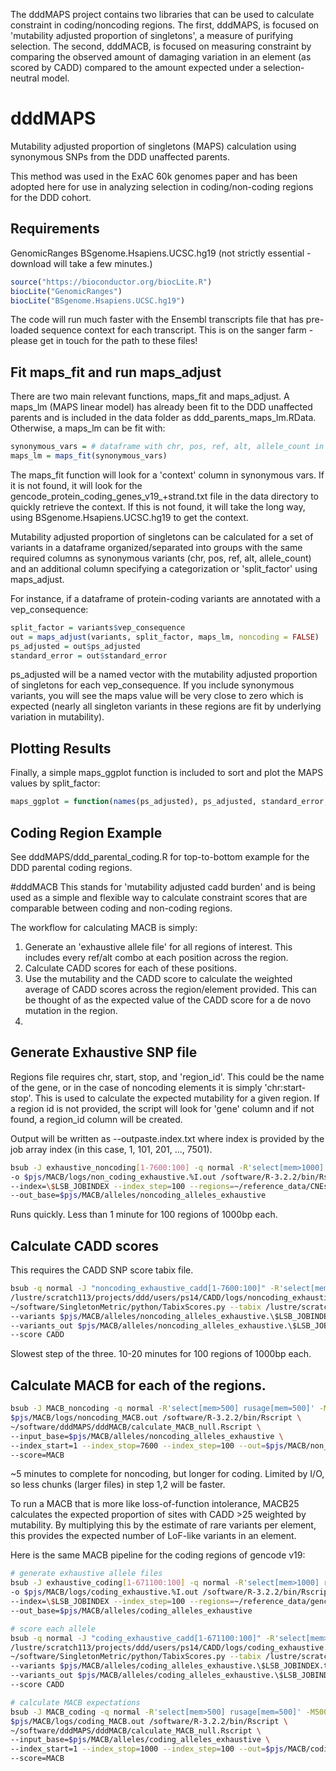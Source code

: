 The dddMAPS project contains two libraries that can be used to calculate constraint in coding/noncoding regions. The first, dddMAPS, is focused on 'mutability adjusted proportion of singletons', a measure of purifying selection. The second, dddMACB, is focused on measuring constraint by comparing the observed amount of damaging variation in an element (as scored by CADD) compared to the amount expected under a selection-neutral model.

# dddMAPS
Mutability adjusted proportion of singletons (MAPS) calculation using synonymous SNPs from the DDD unaffected parents.

This method was used in the ExAC 60k genomes paper and has been adopted here for use in analyzing selection in coding/non-coding regions for the DDD cohort.

## Requirements

GenomicRanges
BSgenome.Hsapiens.UCSC.hg19 (not strictly essential - download will take a few minutes.)

```R
source("https://bioconductor.org/biocLite.R")
biocLite("GenomicRanges")
biocLite("BSgenome.Hsapiens.UCSC.hg19")
```

The code will run much faster with the Ensembl transcripts file that has pre-loaded sequence context for each transcript. This is on the sanger farm - please get in touch for the path to these files!

## Fit maps_fit and run maps_adjust

There are two main relevant functions, maps_fit and maps_adjust. A maps_lm (MAPS linear model) has already been fit to the DDD unaffected parents and is included in the data folder as ddd_parents_maps_lm.RData. Otherwise, a maps_lm can be fit with:

```R
synonymous_vars = # dataframe with chr, pos, ref, alt, allele_count in a presumed healthy population
maps_lm = maps_fit(synonymous_vars)
```

The maps_fit function will look for a 'context' column in synonymous vars. If it is not found, it will look for the gencode_protein_coding_genes_v19_+strand.txt file in the data directory to quickly retrieve the context. If this is not found, it will take the long way, using BSgenome.Hsapiens.UCSC.hg19 to get the context.

Mutability adjusted proportion of singletons can be calculated for a set of variants in a dataframe organized/separated into groups with the same required columns as synonymous variants (chr, pos, ref, alt, allele_count) and an additional column specifying a categorization or 'split_factor' using maps_adjust.

For instance, if a dataframe of protein-coding variants are annotated with a vep_consequence:

```R
split_factor = variants$vep_consequence
out = maps_adjust(variants, split_factor, maps_lm, noncoding = FALSE)
ps_adjusted = out$ps_adjusted
standard_error = out$standard_error
```

ps_adjusted will be a named vector with the mutability adjusted proportion of singletons for each vep_consequence. If you include synonymous variants, you will see the maps value will be very close to zero which is expected (nearly all singleton variants in these regions are fit by underlying variation in mutability).

## Plotting Results

Finally, a simple maps_ggplot function is included to sort and plot the MAPS values by split_factor:
```R
maps_ggplot = function(names(ps_adjusted), ps_adjusted, standard_error, already_ordered = FALSE)
```

## Coding Region Example
See dddMAPS/ddd_parental_coding.R for top-to-bottom example for the DDD parental coding regions.


#dddMACB
This stands for 'mutability adjusted cadd burden' and is being used as a simple and flexible way to calculate constraint scores that are comparable between coding and non-coding regions.

The workflow for calculating MACB is simply:
1. Generate an 'exhaustive allele file' for all regions of interest. This includes every ref/alt combo at each position across the region.
2. Calculate CADD scores for each of these positions.
3. Use the mutability and the CADD score to calculate the weighted average of CADD scores across the region/element provided. This can be thought of as the expected value of the CADD score for a de novo mutation in the region.
4. 

## Generate Exhaustive SNP file

Regions file requires chr, start, stop, and 'region_id'. This could be the name of the gene, or in the case of noncoding elements it is simply 'chr:start-stop'. This is used to calculate the expected mutability for a given region. If a region id is not provided, the script will look for 'gene' column and if not found, a region_id column will be created.

Output will be written as --outpaste.index.txt where index is provided by the job array index (in this case, 1, 101, 201, ..., 7501).

```bash
bsub -J exhaustive_noncoding[1-7600:100] -q normal -R'select[mem>1000] rusage[mem=1000]' -M1000 \
-o $pjs/MACB/logs/non_coding_exhaustive.%I.out /software/R-3.2.2/bin/Rscript create_exhaustive_allele_files.Rscript \
--index=\$LSB_JOBINDEX --index_step=100 --regions=~/reference_data/CNEs_subtract_CDS.txt \
--out_base=$pjs/MACB/alleles/noncoding_alleles_exhaustive
```

Runs quickly. Less than 1 minute for 100 regions of 1000bp each.

## Calculate CADD scores
This requires the CADD SNP score tabix file.

```bash
bsub -q normal -J "noncoding_exhaustive_cadd[1-7600:100]" -R'select[mem>200] rusage[mem=200]' -M200 -o \
/lustre/scratch113/projects/ddd/users/ps14/CADD/logs/noncoding_exhaustive.%I.out python -u \
~/software/SingletonMetric/python/TabixScores.py --tabix /lustre/scratch113/projects/ddd/users/ps14/CADD/whole_genome_SNVs.tsv.gz \
--variants $pjs/MACB/alleles/noncoding_alleles_exhaustive.\$LSB_JOBINDEX.txt \
--variants_out $pjs/MACB/alleles/noncoding_alleles_exhaustive.\$LSB_JOBINDEX.CADD.txt \
--score CADD
```

Slowest step of the three. 10-20 minutes for 100 regions of 1000bp each.

## Calculate MACB for each of the regions.

```bash
bsub -J MACB_noncoding -q normal -R'select[mem>500] rusage[mem=500]' -M500 -o \
$pjs/MACB/logs/noncoding_MACB.out /software/R-3.2.2/bin/Rscript \
~/software/dddMAPS/dddMACB/calculate_MACB_null.Rscript \
--input_base=$pjs/MACB/alleles/noncoding_alleles_exhaustive \
--index_start=1 --index_stop=7600 --index_step=100 --out=$pjs/MACB/non_coding_elements_MACB.txt \
--score=MACB
```

~5 minutes to complete for noncoding, but longer for coding. Limited by I/O, so less chunks (larger files) in step 1,2 will be faster.

To run a MACB that is more like loss-of-function intolerance, MACB25 calculates the expected proportion of sites with CADD >25 weighted by mutability. By multiplying this by the estimate of rare variants per element, this provides the expected number of LoF-like variants in an element.

Here is the same MACB pipeline for the coding regions of gencode v19:

```bash
# generate exhaustive allele files
bsub -J exhaustive_coding[1-671100:100] -q normal -R'select[mem>1000] rusage[mem=1000]' -M1000 \
-o $pjs/MACB/logs/coding_exhaustive.%I.out /software/R-3.2.2/bin/Rscript create_exhaustive_allele_files.Rscript \
--index=\$LSB_JOBINDEX --index_step=100 --regions=~/reference_data/gencode.v19.CDS.min_10_coverage.txt \
--out_base=$pjs/MACB/alleles/coding_alleles_exhaustive

# score each allele
bsub -q normal -J "coding_exhaustive_cadd[1-671100:100]" -R'select[mem>100] rusage[mem=100]' -M100 -o \
/lustre/scratch113/projects/ddd/users/ps14/CADD/logs/coding_exhaustive.%I.out python -u \
~/software/SingletonMetric/python/TabixScores.py --tabix /lustre/scratch113/projects/ddd/users/ps14/CADD/whole_genome_SNVs.tsv.gz \
--variants $pjs/MACB/alleles/coding_alleles_exhaustive.\$LSB_JOBINDEX.txt \
--variants_out $pjs/MACB/alleles/coding_alleles_exhaustive.\$LSB_JOBINDEX.CADD.txt \
--score CADD

# calculate MACB expectations
bsub -J MACB_coding -q normal -R'select[mem>500] rusage[mem=500]' -M500 -o \
$pjs/MACB/logs/coding_MACB.out /software/R-3.2.2/bin/Rscript \
~/software/dddMAPS/dddMACB/calculate_MACB_null.Rscript \
--input_base=$pjs/MACB/alleles/coding_alleles_exhaustive \
--index_start=1 --index_stop=1000 --index_step=100 --out=$pjs/MACB/coding_elements_MACB.txt \
--score=MACB
```
